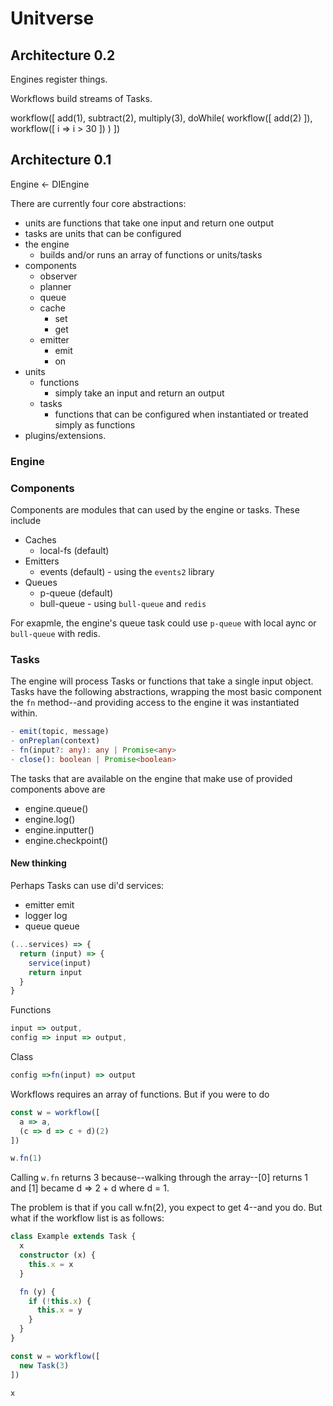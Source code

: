 # Unitverse

## Architecture 0.2

Engines register things.

Workflows build streams of Tasks. 

workflow([
  add(1),
  subtract(2),
  multiply(3),
  doWhile(
    workflow([ add(2) ]),
    workflow([ i => i > 30 ])
  )
])

## Architecture 0.1

Engine
  <- DIEngine

There are currently four core abstractions:
- units are functions that take one input and return one output
- tasks are units that can be configured
- the engine
  - builds and/or runs an array of functions or units/tasks
- components
  - observer
  - planner
  - queue
  - cache
    - set
    - get
  - emitter
    - emit
    - on
- units
  - functions
    - simply take an input and return an output
  - tasks
    - functions that can be configured when instantiated or treated simply as functions
- plugins/extensions.

### Engine

### Components

Components are modules that can used by the engine or tasks. These include

- Caches
  - local-fs (default)
- Emitters
  - events (default) - using the `events2` library
- Queues
  - p-queue (default)
  - bull-queue - using `bull-queue` and `redis`

For exapmle, the engine's queue task could use `p-queue` with local aync or `bull-queue` with redis.

### Tasks

The engine will process Tasks or functions that take a single input object. Tasks have the following abstractions, wrapping the most basic component the `fn` method--and providing access to the engine it was instantiated within.

```ts
- emit(topic, message)
- onPreplan(context)
- fn(input?: any): any | Promise<any>
- close(): boolean | Promise<boolean>
```
The tasks that are available on the engine that make use of provided components above are
- engine.queue()
- engine.log()
- engine.inputter()
- engine.checkpoint()

#### New thinking
Perhaps Tasks can use di'd services:
- emitter emit
- logger log
- queue queue

```ts
(...services) => {
  return (input) => {
    service(input)
    return input
  }
}
```

Functions
```ts
input => output,
config => input => output,
```

Class
```ts
config =>fn(input) => output
```

Workflows requires an array of functions. But if you were to do
```ts
const w = workflow([
  a => a,
  (c => d => c + d)(2)
])

w.fn(1)
```

Calling `w.fn` returns 3 because--walking through the array--[0] returns 1 and [1] became d => 2 + d where d = 1.

The problem is that if you call w.fn(2), you expect to get 4--and you do. But what if the workflow list is as follows:

```ts
class Example extends Task {
  x
  constructor (x) {
    this.x = x
  }

  fn (y) {
    if (!this.x) {
      this.x = y
    }
  }
}

const w = workflow([
  new Task(3)
])

x